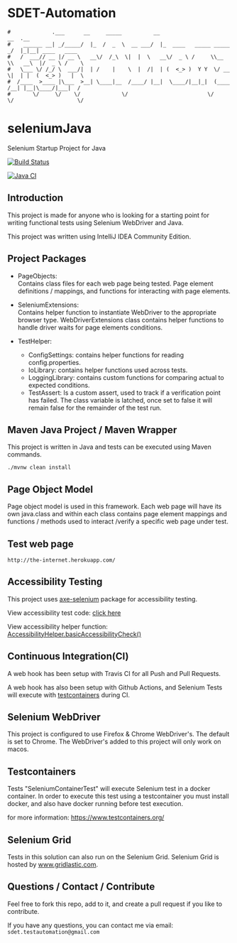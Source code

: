 # SDET-Automation

```                                                                      
#             .___      __     _____          __                         __  .__               
#    ______ __| _/_____/  |_  /  _  \  __ ___/  |_  ____   _____ _____ _/  |_|__| ____   ____  
#   /  ___// __ |/ __ \   __\/  /_\  \|  |  \   __\/  _ \ /     \\__  \\   __\  |/  _ \ /    \ 
#   \___ \/ /_/ \  ___/|  | /    |    \  |  /|  | (  <_> )  Y Y  \/ __ \|  | |  (  <_> )   |  \
#  /____  >____ |\___  >__| \____|__  /____/ |__|  \____/|__|_|  (____  /__| |__|\____/|___|  /
#       \/     \/    \/             \/                         \/     \/                    \/ 
```

# seleniumJava
Selenium Startup Project for Java

[![Build Status](https://travis-ci.org/sdetAutomation/seleniumJava.svg?branch=master)](https://travis-ci.org/sdetAutomation/seleniumJava)

[![Java CI](https://github.com/sdetAutomation/seleniumJava/workflows/Java%20CI/badge.svg)](https://github.com/sdetAutomation/seleniumJava/actions)

Introduction
------------
This project is made for anyone who is looking for a starting point for writing functional tests using Selenium WebDriver and Java.

This project was written using IntelliJ IDEA Community Edition.   


Project Packages
-----
* PageObjects:  
Contains class files for each web page being tested.  Page element definitions / mappings, and functions for interacting with page elements.
 
* SeleniumExtensions:  
Contains helper function to instantiate WebDriver to the appropriate browser type.  WebDriverExtensions class contains helper functions to handle driver waits for page elements conditions. 

* TestHelper:  
    - ConfigSettings: contains helper functions for reading config.properties.  
    - IoLibrary: contains helper functions used across tests.  
    - LoggingLibrary: contains custom functions for comparing actual to expected conditions.  
    - TestAssert: Is a custom assert, used to track if a verification point has failed.  The class variable is latched, once set to false it will remain false for the remainder of the test run. 


Maven Java Project / Maven Wrapper
-----
This project is written in Java and tests can be executed using Maven commands. 

    ./mvnw clean install

Page Object Model
-----
Page object model is used in this framework.  Each web page will have its own java.class and within each class contains page element mappings and functions / methods used to interact /verify a specific web page under test.  


Test web page
-----
    http://the-internet.herokuapp.com/      

   
Accessibility Testing
------------
This project uses [axe-selenium](https://github.com/dequelabs/axe-selenium-java) package for accessibility testing.

View accessibility test code: [click here](https://github.com/sdetAutomation/seleniumJava/blob/master/src/test/java/com/sdet/auto/SeleniumTest.java#L69-L78)
   
View accessibility helper function: [AccessibilityHelper.basicAccessibilityCheck()](https://github.com/sdetAutomation/seleniumJava/blob/master/src/main/java/com/sdet/auto/TestHelper/AccessibilityHelper.java)

Continuous Integration(CI)
------------
A web hook has been setup with Travis CI for all Push and Pull Requests.
 
A web hook has also been setup with Github Actions, and Selenium Tests will execute with [testcontainers](https://www.testcontainers.org/) during CI.  
 
 
Selenium WebDriver
------------
This project is configured to use Firefox & Chrome WebDriver's.  The default is set to Chrome.  The WebDriver's added to this project will only work on macos.  


Testcontainers
------------
Tests "SeleniumContainerTest" will execute Selenium test in a docker container.  In order to execute this test using a testcontainer
you must install docker, and also have docker running before test execution.

for more information: https://www.testcontainers.org/


Selenium Grid
------------
Tests in this solution can also run on the Selenium Grid.  Selenium Grid is hosted by www.gridlastic.com.

Questions / Contact / Contribute
------------
Feel free to fork this repo, add to it, and create a pull request if you like to contribute.  

If you have any questions, you can contact me via email: `sdet.testautomation@gmail.com`
